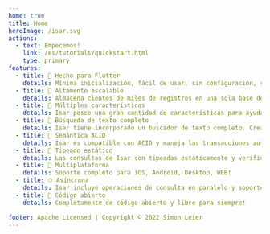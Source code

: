 ```yaml
---
home: true
title: Home
heroImage: /isar.svg
actions:
  - text: Empecemos!
    link: /es/tutorials/quickstart.html
    type: primary
features:
  - title: 💙 Hecho para Flutter
    details: Mínima inicialización, fácil de usar, sin configuración, sin repetición. Solo agrega algunas líneas de código para comenzar.
  - title: 🚀 Altamente escalable
    details: Almacena cientos de miles de registros en una sola base de datos NoSQL y consúltalos de forma eficiente y asíncrona.
  - title: 🍭 Múltiples características
    details: Isar posee una gran cantidad de características para ayudarte a administrar tus datos. Índices compuestos y multi-entrada, modificadores de consultas, soporte para JSON, y mucho más.
  - title: 🔎 Búsqueda de texto completo
    details: Isar tiene incorporado un buscador de texto completo. Crea un índice multi-entrada y busca texto de forma fácil.
  - title: 🧪 Semántica ACID
    details: Isar es compatible con ACID y maneja las transacciones automáticamente. Retrocede los cambios en caso de error.
  - title: 💃 Tipeado estático
    details: Las consultas de Isar son tipeadas estáticamente y verificadas en tiempo de compilación. No hay necesidad de preocuparse por errores en tiempo de ejecución.
  - title: 📱 Multiplataforma
    details: Soporte completo para iOS, Android, Desktop, WEB!
  - title: ⏱ Asíncrona
    details: Isar incluye operaciones de consulta en paralelo y soporte multi-isolate.
  - title: 🦄 Código abierto
    details: Completamente de código abierto y libre para siempre!

footer: Apache Licensed | Copyright © 2022 Simon Leier
---
```

